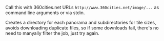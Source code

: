 Call this with 360cities.net URLs `http://www.360cities.net/image/...` as command line arguments or via stdin.

Creates a directory for each panorama and subdirectories for tile sizes, avoids downloading duplicate files, so if some downloads fail, there's no need to manyally filter the job, just try again.
